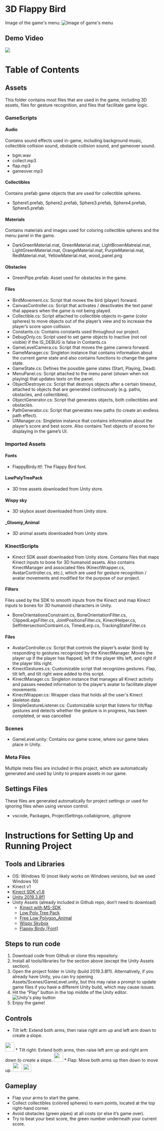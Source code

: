 # 3D Flappy Bird
Image of the game's menu:
![Image of game's menu](Images/game_menu.png)

## Demo Video
[![](http://img.youtube.com/vi/JTtSeiw6p2Q/0.jpg)](http://www.youtube.com/watch?v=JTtSeiw6p2Q "Demo Video")

# Table of Contents
## Assets
This folder contains most files that are used in the game, including 3D assets, files for gesture recognition, and files that facilitate game logic.
### GameScripts
#### Audio
Contains sound effects used in-game, including background music, collectible collision sound, obstacle collision sound, and gameover sound.
* bgm.wav
* collect.mp3
* flap.mp3
* gameover.mp3
#### Collectibles
Contains prefab game objects that are used for collectible spheres.
* Sphere1.prefab, Sphere2.prefab, Sphere3.prefab, Sphere4.prefab, Sphere5.prefab
#### Materials
Contains materials and images used for coloring collectible spheres and the menu panel in the game.
* DarkGreenMaterial.mat, GreenMaterial.mat, LightBrownMatreial.mat, LightGreenMaterial.mat, OrangeMaterial.mat, PurpleMaterial.mat, RedMaterial.mat, YellowMaterial.mat, wood_panel.png
#### Obstacles
* GreenPipe.prefab: Asset used for obstacles in the game.
#### Files
* BirdMovement.cs: Script that moves the bird (player) forward.
* CanvasController.cs: Script that activates / deactivates the text panel that appears when the game is not being played.
* Collectible.cs: Script attached to collectible objects in-game (color spheres) to move objects out of the player’s view and to increase the player’s score upon collision.
* Constants.cs: Contains constants used throughout our project.
* DebugOnly.cs: Script used to set game objects to inactive (not not visible) if the IS_DEBUG is false in Contants.cs
* GameLevelCamera.cs: Script that moves the game camera forward.
* GameManager.cs: Singleton instance that contains information about the current game state and also contains functions to change the game state.
* GameState.cs: Defines the possible game states (Start, Playing, Dead).
* MenuPanel.cs: Script attached to the menu panel (shown when not playing) that updates texts on the panel.
* ObjectDestroyer.cs: Script that destroys objects after a certain timeout, attached to objects that are generated continuously (e.g. paths, obstacles, and collectibles).
* ObjectGenerator.cs: Script that generates objects, both collectibles and obstacles.
* PathGenerator.cs: Script that generates new paths (to create an endless path effect).
* UIManager.cs: Singleton instance that contains information about the player’s score and best score. Also contains Text objects of scores for displaying in the game’s UI.

### Imported Assets
#### Fonts
* FlappyBirdy.ttf: The Flappy Bird font.
#### LowPolyTreePack
* 3D tree assets downloaded from Unity store.
#### Wispy sky
* 3D skybox asset downloaded from Unity store.
#### _Gloomy_Animal
* 3D animal assets downloaded from Unity store.

### KinectScripts
* Kinect SDK asset downloaded from Unity store. Contains files that maps Kinect inputs to 
bone for 3D humanoid assets. Also contains KinectManager and associated files (KinectWrapper.cs, AvatarController.cs, etc.), which are used for gesture recognition / avatar movements and modified for the purpose of our project. 
#### Filters
Files used by the SDK to smooth inputs from the Kinect and map Kinect inputs to bones for 3D humanoid characters in Unity.
* BoneOrientationsConstraint.cs,  BoneOrientationFilter.cs, ClippedLegsFilter.cs, JointPositionsFilter.cs, KinectHelper.cs, SelfIntersectionContraint.cs, TimedLerp.cs, TrackingStateFilter.cs
#### Files
* AvatarController.cs: Script that controls the player’s avatar (bird) by responding to gestures recognized by the KinectManager. Moves the player up if the player has flapped, left if the player tilts left, and right if the player tilts right.
* KinectGestures.cs: Customizable script that recognizes gestures. Flap, tilt left, and tilt right were added to this script.
* KinectManager.cs: Singleton instance that manages all Kinect activity and passes needed information to the player’s avatar to facilitate player movements.
* KinectWrapper.cs: Wrapper class that holds all the user's Kinect skeleton data
* SimpleGestureListener.cs: Customizable script that listens for tilt/flap gestures and detects whether the gesture is in progress, has been completed, or was cancelled

### Scenes
* GameLevel.unity: Contains our game scene, where our game takes place in Unity.

### Meta Files
Multiple meta files are included in this project, which are automatically generated and used by Unity to prepare assets in our game.

 ## Settings Files
These files are generated automatically for project settings or used for ignoring files when using version control.
* vscode, Packages, ProjectSettings.collabignore, .gitignore


# Instructions for Setting Up and Running Project
## Tools and Libraries
* OS: Windows 10 (most likely works on Windows versions, but we used Windows 10)
* Kinect v1
* [Kinect SDK v1.8](https://www.microsoft.com/en-us/download/details.aspx?id=40278)
* [Unity 2019.3.8f1](https://unity3d.com/get-unity/download/archive) 
* Unity Assets (already included in Github repo, don’t need to download)
    * [Kinect with MS-SDK](https://assetstore.unity.com/packages/tools/kinect-with-ms-sdk-7747)
    * [Low Poly Tree Pack](https://assetstore.unity.com/packages/3d/vegetation/trees/low-poly-tree-pack-57866)
    * [Free Low Polygon_Animal](https://assetstore.unity.com/packages/3d/characters/animals/free-low-polygon-animal-110679)
    * [Wispy Skybox](https://assetstore.unity.com/packages/2d/textures-materials/sky/wispy-skybox-21737)
    * [Flappy Birdy (Font)](https://www.dafont.com/flappybirdy.font)

## Steps to run code
1. Download code from Github or clone this repository.
2. Install all tools/libraries for the section above (except the Unity Assets section).
3. Open the project folder in Unity (build 2019.3.8f1). Alternatively, if you already have Unity, you can try opening Assets/Scenes/GameLevel.unity, but this may raise a prompt to update game files if you have a different Unity build, which may cause issues.
4.  Hit the “Play” button in the top middle of the Unity editor.
![Unity's play button](Images/unity_play_button.png)
5.  Enjoy the game!

## Controls
* Tilt left: Extend both arms, then raise right arm up and left arm down to create a slope.
<img src="Images/tilt_left.png" width="30">
* Tilt right: Extend both arms, then raise left arm up and right arm down to create a slope.
<img src="Images/tilt_right.png" width="30">
* Flap: Move both arms up then down to move up.
<img src="Images/flap_1.png" width="30">
<img src="Images/flap_2.png" width="26">

## Gameplay
* Flap your arms to start the game.
* Collect collectibles (colored spheres) to earn points, located at the top right-hand corner.
* Avoid obstacles (green pipes) at all costs (or else it’s game over).
* Try to beat your best score, the green number underneath your current score.

